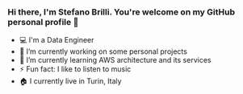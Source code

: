 ### Hi there, I'm Stefano Brilli. You're welcome on my GitHub personal profile 👋

<!--
**Marlowess/Marlowess** is a ✨ _special_ ✨ repository because its `README.md` (this file) appears on your GitHub profile.

Here are some ideas to get you started: -->

- :computer: I'm a Data Engineer 
- 🔭 I’m currently working on some personal projects
- 🌱 I’m currently learning AWS architecture and its services
- ⚡ Fun fact: I like to listen to music
- :house: I currently live in Turin, Italy
